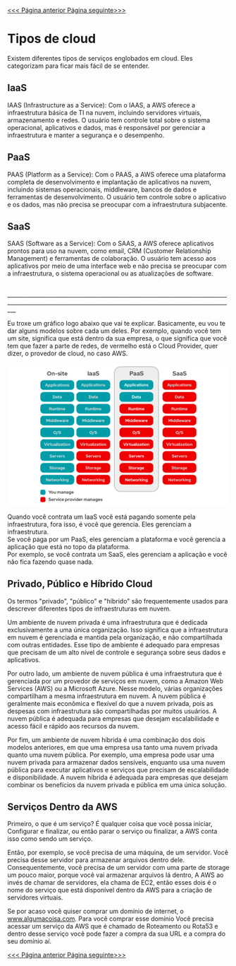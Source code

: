 <a href="../README.md" target="_self"  rel="prev"> <<< Página anterior </a> <a href="#" target="_self"  rel="prev"> Página seguinte>>> </a>



# Tipos de cloud 

Existem diferentes tipos de serviços englobados em cloud. Eles categorizam para ficar mais fácil de se entender.

## IaaS

IAAS (Infrastructure as a Service): Com o IAAS, a AWS oferece a infraestrutura básica de TI na nuvem, incluindo servidores virtuais, armazenamento e redes. O usuário tem controle total sobre o sistema operacional, aplicativos e dados, mas é responsável por gerenciar a infraestrutura e manter a segurança e o desempenho.

## PaaS

PAAS (Platform as a Service): Com o PAAS, a AWS oferece uma plataforma completa de desenvolvimento e implantação de aplicativos na nuvem, incluindo sistemas operacionais, middleware, bancos de dados e ferramentas de desenvolvimento. O usuário tem controle sobre o aplicativo e os dados, mas não precisa se preocupar com a infraestrutura subjacente.

## SaaS

SAAS (Software as a Service): Com o SAAS, a AWS oferece aplicativos prontos para uso na nuvem, como email, CRM (Customer Relationship Management) e ferramentas de colaboração. O usuário tem acesso aos aplicativos por meio de uma interface web e não precisa se preocupar com a infraestrutura, o sistema operacional ou as atualizações de software.

<br>
_______________________________________________________________________________________________________________________________________________________________
<br>

Eu troxe  um gráfico logo abaixo que vai te explicar. Basicamente, eu vou te dar alguns modelos sobre cada um deles.
Por exemplo, quando você tem um site, significa que está dentro da sua empresa, o que significa que você tem que fazer a parte de redes, de vermelho está o Cloud Provider, quer dizer, o provedor de cloud, no caso AWS.

<img src= "imagens/cn.png" width="600px"/>

Quando você contrata um IaaS você está pagando somente pela infraestrutura, fora isso, é você que gerencia. Eles gerenciam a infraestrutura. <br> 
Se você paga por um PaaS, eles gerenciam a plataforma e você gerencia a aplicação que está no topo da plataforma. <br>
Por exemplo, se você contrata um SaaS, eles gerenciam a aplicação e você não fica fazendo quase nada. <br>

## Privado, Público e Híbrido Cloud

Os termos "privado", "público" e "híbrido" são frequentemente usados para descrever diferentes tipos de infraestruturas em nuvem.

Um ambiente de nuvem privada é uma infraestrutura que é dedicada exclusivamente a uma única organização. Isso significa que a infraestrutura em nuvem é gerenciada e mantida pela organização, e não compartilhada com outras entidades. Esse tipo de ambiente é adequado para empresas que precisam de um alto nível de controle e segurança sobre seus dados e aplicativos.

Por outro lado, um ambiente de nuvem pública é uma infraestrutura que é gerenciada por um provedor de serviços em nuvem, como a Amazon Web Services (AWS) ou a Microsoft Azure. Nesse modelo, várias organizações compartilham a mesma infraestrutura em nuvem. A nuvem pública é geralmente mais econômica e flexível do que a nuvem privada, pois as despesas com infraestrutura são compartilhadas por muitos usuários. A nuvem pública é adequada para empresas que desejam escalabilidade e acesso fácil e rápido aos recursos da nuvem.

Por fim, um ambiente de nuvem híbrida é uma combinação dos dois modelos anteriores, em que uma empresa usa tanto uma nuvem privada quanto uma nuvem pública. Por exemplo, uma empresa pode usar uma nuvem privada para armazenar dados sensíveis, enquanto usa uma nuvem pública para executar aplicativos e serviços que precisam de escalabilidade e disponibilidade. A nuvem híbrida é adequada para empresas que desejam combinar os benefícios da nuvem privada e pública em uma única solução.


## Serviços Dentro da AWS


Primeiro, o que é um serviço? É qualquer coisa que você possa iniciar, Configurar e finalizar, ou então parar o serviço ou finalizar, a AWS conta isso como sendo um serviço.

Então, por exemplo, se você precisa de uma máquina, de um servidor. Você precisa desse servidor para armazenar arquivos dentro dele. Consequentemente, você precisa de um servidor com uma parte de storage um pouco maior, porque você vai armazenar arquivos lá dentro, A AWS ao invés de chamar de servidores, ela chama de EC2, então esses dois é o nome do serviço que está disponível dentro da AWS para a criação de servidores virtuais.

Se por acaso você quiser comprar um domínio de internet, o www.algumacoisa.com. Para você comprar esse domínio Você precisa acessar um serviço da AWS que é chamado de Roteamento ou Rota53 e dentro desse serviço você pode fazer a compra da sua URL e a compra do seu domínio aí.







<a href="../README.md" target="_self"  rel="prev"> <<< Página anterior </a> <a href="#" target="_self"  rel="prev"> Página seguinte>>> </a>





